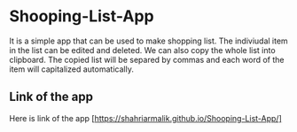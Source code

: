 ﻿# Shooping-List-App

It is a simple app that can be used to make shopping list. The indiviudal item in the list can be edited and deleted. We can also copy the whole list into clipboard. The copied list will be separed by commas and each word of the item will capitalized automatically.

## Link of the app

Here is link of the app [https://shahriarmalik.github.io/Shooping-List-App/]

